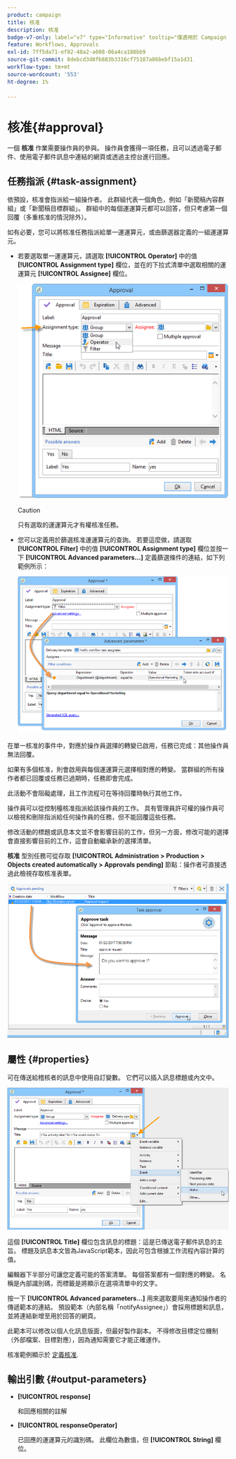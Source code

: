 ```yaml
---
product: campaign
title: 核准
description: 核准
badge-v7-only: label="v7" type="Informative" tooltip="僅適用於 Campaign Classic v7"
feature: Workflows, Approvals
exl-id: 7ff5da71-ef82-48a2-a608-06a4ca188bb9
source-git-commit: 8debcd3d8fb883b3316cf75187a86bebf15a1d31
workflow-type: tm+mt
source-wordcount: '553'
ht-degree: 1%

---
```


# 核准{#approval}



一個 **核准** 作業需要操作員的參與。 操作員會獲得一項任務，且可以透過電子郵件、使用電子郵件訊息中連結的網頁或透過主控台進行回應。

## 任務指派 {#task-assignment}

依預設，核准會指派給一組操作者。 此群組代表一個角色，例如「新聞稿內容群組」或「新聞稿目標群組」。 群組中的每個運運算元都可以回答，但只考慮第一個回覆（多重核准的情況除外）。

如有必要，您可以將核准任務指派給單一運運算元，或由篩選器定義的一組運運算元。

* 若要選取單一運運算元，請選取 **[!UICONTROL Operator]** 中的值 **[!UICONTROL Assignment type]** 欄位，並在的下拉式清單中選取相關的運運算元 **[!UICONTROL Assignee]** 欄位。

  ![](assets/s_advuser_validation_box_assign.png)

  >[!CAUTION]
  >
  >只有選取的運運算元才有權核准任務。

* 您可以定義用於篩選核准運運算元的查詢。 若要這麼做，請選取 **[!UICONTROL Filter]** 中的值 **[!UICONTROL Assignment type]** 欄位並按一下 **[!UICONTROL Advanced parameters...]** 定義篩選條件的連結，如下列範例所示：

  ![](assets/s_advuser_validation_box_filter.png)

在單一核准的事件中，對應於操作員選擇的轉變已啟用，任務已完成：其他操作員無法回覆。

如果有多個核准，則會啟用與每個運運算元選擇相對應的轉變。 當群組的所有操作者都已回覆或任務已過期時，任務即會完成。

此活動不會阻礙處理，且工作流程可在等待回覆時執行其他工作。

操作員可以從控制檯核准指派給該操作員的工作。 具有管理員許可權的操作員可以檢視和刪除指派給任何操作員的任務，但不能回覆這些任務。

修改活動的標題或訊息本文並不會影響目前的工作，但另一方面，修改可能的選擇會直接影響目前的工作，這會自動繼承新的選擇清單。

**核准** 型別任務可從存取 **[!UICONTROL Administration > Production > Objects created automatically > Approvals pending]** 節點：操作者可直接透過此檢視存取核准表單。

![](assets/s_advuser_validation_from_console.png)

## 屬性 {#properties}

可在傳送給稽核者的訊息中使用自訂變數。 它們可以插入訊息標題或內文中。

![](assets/edit_validation.png)

這個 **[!UICONTROL Title]** 欄位包含訊息的標題：這是已傳送電子郵件訊息的主旨。 標題及訊息本文皆為JavaScript範本，因此可包含根據工作流程內容計算的值。

編輯器下半部分可讓您定義可能的答案清單。 每個答案都有一個對應的轉變。 名稱是內部識別碼，而標籤是將顯示在選項清單中的文字。

按一下 **[!UICONTROL Advanced parameters...]** 用來選取要用來通知操作者的傳遞範本的連結。 預設範本（內部名稱「notifyAssignee」）會採用標題和訊息，並將連結新增至用於回答的網頁。

此範本可以修改以個人化訊息版面，但最好製作副本。 不得修改目標定位機制（外部檔案、目標對應），因為通知需要它才能正確運作。

核准範例顯示於 [定義核准](defining-approvals.md).

## 輸出引數 {#output-parameters}

* **[!UICONTROL response]**

  和回應相關的註解

* **[!UICONTROL responseOperator]**

  已回應的運運算元的識別碼。 此欄位為數值，但 **[!UICONTROL String]** 欄位。
